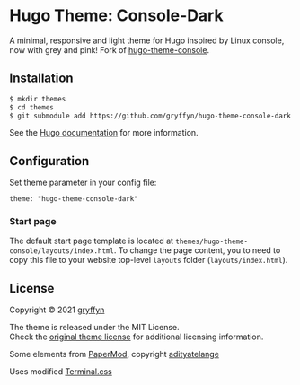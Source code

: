 # Hugo Theme: Console-Dark

A minimal, responsive and light theme for Hugo inspired by Linux console, now with grey and pink! Fork of [hugo-theme-console](https://github.com/mrmierzejewski/hugo-theme-console).

## Installation

```sh
$ mkdir themes
$ cd themes
$ git submodule add https://github.com/gryffyn/hugo-theme-console-dark.git hugo-theme-console-dark
```
    
See the [Hugo documentation](https://gohugo.io/themes/installing/) for more information.

## Configuration

Set theme parameter in your config file:

```
theme: "hugo-theme-console-dark"
```

### Start page

The default start page template is located at ```themes/hugo-theme-console/layouts/index.html```. To change the page content, you to need to copy this file to 
your website top-level ```layouts``` folder (```layouts/index.html```).

## License

Copyright © 2021 [gryffyn](https://github.com/gryffyn)

The theme is released under the MIT License.  
Check the [original theme license](https://github.com/mrmierzejewski/hugo-theme-console/blob/master/LICENSE) for additional licensing information.

Some elements from [PaperMod](https://github.com/adityatelange/hugo-PaperMod), copyright [adityatelange](https://github.com/adityatelange)

Uses modified [Terminal.css](https://github.com/Gioni06/terminal.css)
